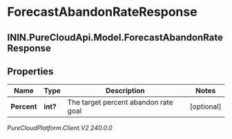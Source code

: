 # ForecastAbandonRateResponse

## ININ.PureCloudApi.Model.ForecastAbandonRateResponse

## Properties

|Name | Type | Description | Notes|
|------------ | ------------- | ------------- | -------------|
| **Percent** | **int?** | The target percent abandon rate goal | [optional] |



_PureCloudPlatform.Client.V2 240.0.0_
